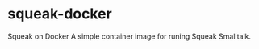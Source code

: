squeak-docker
=============

Squeak on Docker
A simple container image for runing Squeak Smalltalk.
